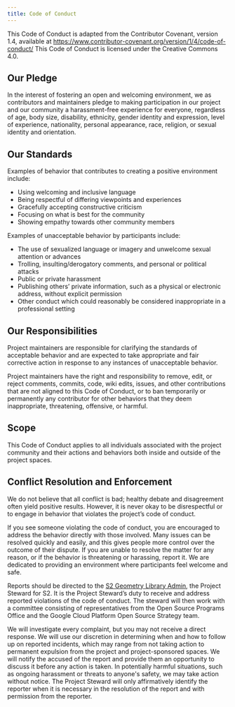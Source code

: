 ```yaml
---
title: Code of Conduct
---
```


This Code of Conduct is adapted from the Contributor Covenant, version 1.4,
available at https://www.contributor-covenant.org/version/1/4/code-of-conduct/
This Code of Conduct is licensed under the Creative Commons 4.0.

## Our Pledge

In the interest of fostering an open and welcoming environment, we as
contributors and maintainers pledge to making participation in our project and
our community a harassment-free experience for everyone, regardless of age, body
size, disability, ethnicity, gender identity and expression, level of experience,
nationality, personal appearance, race, religion, or sexual identity and
orientation.

## Our Standards

Examples of behavior that contributes to creating a positive environment
include:

* Using welcoming and inclusive language
* Being respectful of differing viewpoints and experiences
* Gracefully accepting constructive criticism
* Focusing on what is best for the community
* Showing empathy towards other community members

Examples of unacceptable behavior by participants include:

* The use of sexualized language or imagery and unwelcome sexual
  attention or advances
* Trolling, insulting/derogatory comments, and personal or political 
  attacks
* Public or private harassment
* Publishing others’ private information, such as a physical or
  electronic address, without explicit permission
* Other conduct which could reasonably be considered inappropriate
  in a professional setting

## Our Responsibilities

Project maintainers are responsible for clarifying the standards of
acceptable behavior and are expected to take appropriate and fair corrective
action in response to any instances of unacceptable behavior.

Project maintainers have the right and responsibility to remove, edit, or
reject comments, commits, code, wiki edits, issues, and other contributions
that are not aligned to this Code of Conduct, or to ban temporarily or
permanently any contributor for other behaviors that they deem inappropriate,
threatening, offensive, or harmful.

## Scope

This Code of Conduct applies to all individuals associated with the project
community and their actions and behaviors both inside and outside of the project
spaces.

## Conflict Resolution and Enforcement

We do not believe that all conflict is bad; healthy debate and disagreement
often yield positive results. However, it is never okay to be disrespectful or
to engage in behavior that violates the project’s code of conduct.

If you see someone violating the code of conduct, you are encouraged to
address the behavior directly with those involved.  Many issues can be resolved
quickly and easily, and this gives people more control over the outcome of their
dispute. If you are unable to resolve the matter for any reason, or if the
behavior is threatening or harassing, report it. We are dedicated to providing
an environment where participants feel welcome and safe.

Reports should be directed to the
<a href="mailto:s2geometry-io-admin@google.com">S2 Geometry Library Admin</a>,
the Project Steward for S2. It is the Project Steward’s duty to receive and
address reported violations of the code of conduct. The steward will then work
with a committee consisting of representatives from the Open Source Programs
Office and the Google Cloud Platform Open Source Strategy team.

We will investigate every complaint, but you may not receive a direct
response.  We will use our discretion in determining when and how to follow
up on reported incidents, which may range from not taking action to permanent
expulsion from the project and project-sponsored spaces.  We will notify the
accused of the report and provide them an opportunity to discuss it before any
action is taken. In potentially harmful situations, such as ongoing harassment
or threats to anyone's safety, we may take action without notice. The Project
Steward will only affirmatively identify the reporter when it is necessary in
the resolution of the report and with permission from the reporter.
